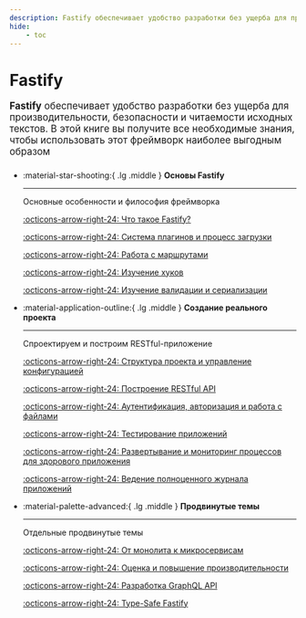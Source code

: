 ```yaml
---
description: Fastify обеспечивает удобство разработки без ущерба для производительности, безопасности и читаемости исходных текстов. В этой книге вы получите все необходимые знания, чтобы использовать этот фреймворк наиболее выгодным образом
hide:
    - toc
---
```


# Fastify

<big>**Fastify** обеспечивает удобство разработки без ущерба для производительности, безопасности и читаемости исходных текстов. В этой книге вы получите все необходимые знания, чтобы использовать этот фреймворк наиболее выгодным образом</big>

<div class="grid cards" style="margin-top: 1.6em" markdown>

-   :material-star-shooting:{ .lg .middle } **Основы Fastify**

    ***

    Основные особенности и философия фреймворка

    [:octicons-arrow-right-24: Что такое Fastify?](./basic/what-is-fastify.md)

    [:octicons-arrow-right-24: Система плагинов и процесс загрузки](./basic/plugin-system.md)

    [:octicons-arrow-right-24: Работа с маршрутами](./basic/routes.md)

    [:octicons-arrow-right-24: Изучение хуков](./basic/hooks.md)

    [:octicons-arrow-right-24: Изучение валидации и сериализации](./basic/validation-serialization.md)

-   :material-application-outline:{ .lg .middle } **Создание реального проекта**

    ***

    Спроектируем и построим RESTful-приложение

    [:octicons-arrow-right-24: Структура проекта и управление конфигурацией](./real-project/project-structure.md)

    [:octicons-arrow-right-24: Построение RESTful API](./real-project/restful-api.md)

    [:octicons-arrow-right-24: Аутентификация, авторизация и работа с файлами](./real-project/auth.md)

    [:octicons-arrow-right-24: Тестирование приложений](./real-project/testing.md)

    [:octicons-arrow-right-24: Развертывание и мониторинг процессов для здорового приложения](./real-project/deploy.md)

    [:octicons-arrow-right-24: Ведение полноценного журнала приложений](./real-project/logging.md)

-   :material-palette-advanced:{ .lg .middle } **Продвинутые темы**

    ***

    Отдельные продвинутые темы

    [:octicons-arrow-right-24: От монолита к микросервисам](./advanced/microservices.md)

    [:octicons-arrow-right-24: Оценка и повышение производительности](./advanced/performance.md)

    [:octicons-arrow-right-24: Разработка GraphQL API](./advanced/graphql.md)

    [:octicons-arrow-right-24: Type-Safe Fastify](./advanced/type-safe.md)

</div>
